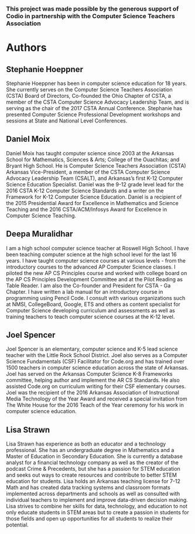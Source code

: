 ### This project was made possible by the generous support of Codio in partnership with the Computer Science Teachers Association

# Authors

## Stephanie Hoeppner
Stephanie Hoeppner has been in computer science education for 18 years.  She currently serves on the Computer Science Teachers Association (CSTA) Board of Directors, Co-founded the Ohio Chapter of CSTA, a member of the CSTA Computer Science Advocacy Leadership Team, and is serving as the chair of the 2017 CSTA Annual Conference.  Stephanie has presented Computer Science Professional Development  workshops and sessions at State and National Level Conferences. 

## Daniel Moix
Daniel Moix has taught computer science since 2003 at the Arkansas School for Mathematics, Sciences & Arts; College of the Ouachitas; and Bryant High School. He is Computer Science Teachers Association (CSTA) Arkansas Vice-President, a member of the CSTA Computer Science Advocacy Leadership Team (CSALT), and Arkansas’s first K-12 Computer Science Education Specialist. Daniel was the 9-12 grade level lead for the 2016 CSTA K-12 Computer Science Standards and a writer on the Framework for K-12 Computer Science Education. Daniel is a recipient of the 2015 Presidential Award for Excellence in Mathematics and Science Teaching and the 2016 CSTA/ACM/Infosys Award for Excellence in Computer Science Teaching.

## Deepa Muralidhar
I am a high school computer science teacher at Roswell High School. I have been teaching computer science at the high school level for the last 16 years. I have taught computer science courses at various levels - from the introductory courses to the advanced AP Computer Science classes. I piloted the new AP CS Principles course and worked with college board on the AP CS Principles Development Committee and at the Pilot Reading as Table Reader. I am also the Co-founder and President for CSTA - Ga Chapter. I have written a lab manual for an introductory course in programming using Pencil Code. I consult with various organizations such at NMSI, CollegeBoard, Google, ETS and others as content specialist for Computer Science developing curriculum and assessments as well as training teachers to teach computer science courses at the K-12 level. 

## Joel Spencer
Joel Spencer is an elementary, computer science and K-5 lead science teacher with the Little Rock School District. Joel also serves as a Computer Science Fundamentals (CSF) Facilitator for Code.org and has trained over 1500 teachers in computer science education across the state of Arkansas. Joel has served on the Arkansas Computer Science K-8 Frameworks committee, helping author and implement the AR CS Standards. He also assisted Code.org on curriculum writing for their CSF elementary courses. Joel was the recipient of the 2016 Arkansas Association of Instructional Media Technology of the Year Award and received a special invitation from The White House for the 2016 Teach of the Year ceremony for his work in computer science education. 

## Lisa Strawn
Lisa Strawn has experience as both an educator and a technology professional. She has an undergraduate degree in Mathematics and a Master of Education in Secondary Education. She is currently a database analyst for a financial technology company as well as the creator of the podcast Crime & Precedents, but she has a passion for STEM education and seeks out ways to create resources and contribute to better STEM education for students. Lisa holds an Arkansas teaching license for 7-12 Math and has created data tracking systems and classroom formats implemented across departments and schools as well as consulted with individual teachers to implement and improve data-driven decision making. Lisa strives to combine her skills for data, technology, and education to not only educate students in STEM areas but to create a passion in students for those fields and open up opportunities for all students to realize their potential.